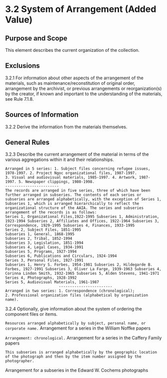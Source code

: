 # 3.2 System of Arrangement (Added Value)

## Purpose and Scope

This element describes the current organization of the collection.

## Exclusions

3.2.1 For information about other aspects of the arrangement of the materials, such as maintenance/reconstitution of original order, arrangement by the archivist, or previous arrangements or reorganization(s) by the creator, if known and important to the understanding of the materials, see Rule 7.1.8.

## Sources of Information

3.2.2 Derive the information from the materials themselves.
## General Rules

3.2.3 Describe the current arrangement of the material in terms of the various aggregations within it and their relationships.
```
Arranged in 5 series: 1. Subject files concerning refugee issues, 1978-1997. 2. Project Ngoc organizational files, 1987-1997.
3. Visual and audiovisual materials, 1985-1997. 4. Artwork, 1987- 1997. 5. Newspaper clippings, 1980-1998.
------------------------
The records are arranged in five series, three of which have been
further arranged in subseries. The contents of each series or subseries are arranged alphabetically, with the exception of Series 1, Subseries 1, which is arranged hierarchically to reflect the organizational structure of the AAIA. The series and subseries arrangement of the records is as follows:
Series 1, Organizational Files,1922-1995 Subseries 1, Administration, 1923-1994 Subseries 2, Affiliates and Offices, 1922-1964 Subseries 3, Correspondence, 1929-1995 Subseries 4, Finances, 1933-1995
Series 2, Subject Files, 1851-1995
Subseries 1, General, 1868-1995
Subseries 2, Tribal, 1852-1994
Subseries 3, Legislation, 1851-1994
Subseries 4, Legal Cases, 1934-1991
Subseries 5, Programs, 1927-1994
Subseries 6, Publications and Circulars, 1924-1994
Series 3, Personal Files, 1927-1991
Subseries 1, Henry S. Forbes, 1954-1981 Subseries 2, Hildegarde B. Forbes, 1927-1991 Subseries 3, Oliver La Farge, 1939-1963 Subseries 4, Corinna Lindon Smith, 1932-1965 Subseries 5, Alden Stevens, 1941-1971
Series 4, Photographs, 1928-1992
Series 5, Audiovisual Materials, 1961-1987
                        ------------------------
Arranged in two series: 1. Correspondence (chronological);
2. Professional organization files (alphabetical by organization name).
```
3.2.4 Optionally, give information about the system of ordering the component files or items.

`Resources arranged alphabetically by subject, personal name, or corporate name.`
  Arrangement for a series in the William Noffke papers

`Arrangement: chronological.`
  Arrangement for a series in the Caffery Family papers

```
This subseries is arranged alphabetically by the geographic location of the photograph and then by the item number assigned by the photographer.
```
Arrangement for a subseries in the Edward W. Cochems photographs
